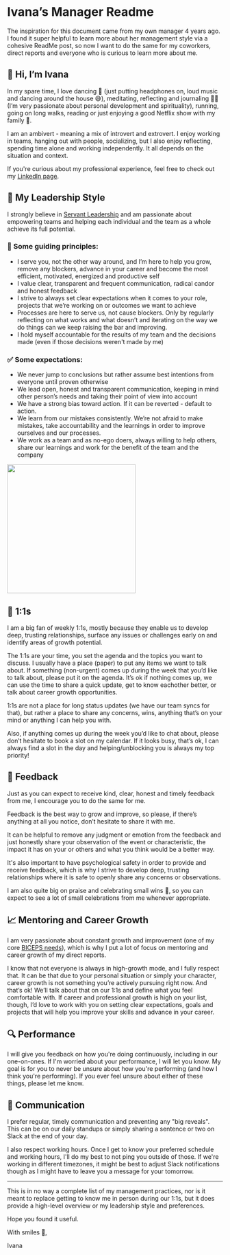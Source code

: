 # Ivana’s Manager Readme

The inspiration for this document came from my own manager 4 years ago. I found it super helpful to learn more about her management style via a cohesive ReadMe post, so now I want to do the same for my coworkers, direct reports and everyone who is curious to learn more about me.

## 👋 Hi, I’m Ivana

In my spare time, I love dancing 💃  (just putting headphones on, loud music and dancing around the house 😅), meditating, reflecting and journaling 🧘‍♀️ (I’m very passionate about personal development and spirituality), running, going on long walks, reading or just enjoying a good Netflix show with my family 🍿.

I am an ambivert - meaning a mix of introvert and extrovert. I enjoy working in teams, hanging out with people, socializing, but I also enjoy reflecting, spending time alone and working independently. It all depends on the situation and context.

If you're curious about my professional experience, feel free to check out my [LinkedIn page](https://www.linkedin.com/in/ivanazuber/).


## 🤝 My Leadership Style

I strongly believe in [Servant Leadership](https://www.shrm.org/resourcesandtools/hr-topics/organizational-and-employee-development/pages/the-art-of-servant-leadership.aspx) and am passionate about empowering teams and helping each individual and the team as a whole achieve its full potential. 

### 📖 Some guiding principles:
- I serve you, not the other way around, and I’m here to help you grow, remove any blockers, advance in your career and become the most efficient, motivated, energized and productive self
- I value clear, transparent and frequent communication, radical candor and honest feedback
- I strive to always set clear expectations when it comes to your role, projects that we’re working on or outcomes we want to achieve
- Processes are here to serve us, not cause blockers. Only by regularly reflecting on what works and what doesn’t and iterating on the way we do things can we keep raising the bar and improving.
- I hold myself accountable for the results of my team and the decisions made (even if those decisions weren't made by me)


### ✅ Some expectations:
- We never jump to conclusions but rather assume best intentions from everyone until proven otherwise
- We lead open, honest and transparent communication, keeping in mind other person’s needs and taking their point of view into account
- We have a strong bias toward action. If it can be reverted - default to action.
- We learn from our mistakes consistently. We’re not afraid to make mistakes, take accountability and the learnings in order to improve ourselves and our processes.
- We work as a team and as no-ego doers, always willing to help others, share our learnings and work for the benefit of the team and the company


<img src="https://media.giphy.com/media/26xBAevSH9ORZM6tO/giphy.gif" width="300" >


## 💜 1:1s

I am a big fan of weekly 1:1s, mostly because they enable us to develop deep, trusting relationships, surface any issues or challenges early on and identify areas of growth potential.

The 1:1s are your time, you set the agenda and the topics you want to discuss. I usually have a place (paper) to put any items we want to talk about. If something (non-urgent) comes up during the week that you’d like to talk about, please put it on the agenda. It’s ok if nothing comes up, we can use the time to share a quick update, get to know eachother better, or talk about career growth opportunities.

1:1s are not a place for long status updates (we have our team syncs for that), but rather a place to share any concerns, wins, anything that’s on your mind or anything I can help you with.

Also, if anything comes up during the week you’d like to chat about, please don’t hesitate to book a slot on my calendar. If it looks busy, that’s ok, I can always find a slot in the day and helping/unblocking you is always my top priority!


## 🤗 Feedback

Just as you can expect to receive kind, clear, honest and timely feedback from me, I encourage you to do the same for me.

Feedback is the best way to grow and improve, so please, if there’s anything at all you notice, don’t hesitate to share it with me.

It can be helpful to remove any judgment or emotion from the feedback and just honestly share your observation of the event or characteristic, the impact it has on your or others and what you think would be a better way.

It's also important to have psychological safety in order to provide and receive feedback, which is why I strive to develop deep, trusting relationships where it is safe to openly share any concerns or observations.

I am also quite big on praise and celebrating small wins 🎉, so you can expect to see a lot of small celebrations from me whenever appropriate.


## 📈 Mentoring and Career Growth

I am very passionate about constant growth and improvement (one of my core [BICEPS needs](https://www.palomamedina.com/biceps)), which is why I put a lot of focus on mentoring and career growth of my direct reports.

I know that not everyone is always in high-growth mode, and I fully respect that. It can be that due to your personal situation or simply your character, career growth is not something you’re actively pursuing right now. And that’s ok! We’ll talk about that on our 1:1s and define what you feel comfortable with. If career and professional growth is high on your list, though, I’d love to work with you on setting clear expectations, goals and projects that will help you improve your skills and advance in your career.


## 🔍 Performance

I will give you feedback on how you're doing continuously, including in our one-on-ones. If I'm worried about your performance, I will let you know. My goal is for you to never be unsure about how you're performing (and how I think you're performing). If you ever feel unsure about either of these things, please let me know.


## 📱 Communication

I prefer regular, timely communication and preventing any "big reveals". This can be on our daily standups or simply sharing a sentence or two on Slack at the end of your day.

I also respect working hours. Once I get to know your preferred schedule and working hours, I'll do my best to not ping you outside of those. If we're working in different timezones, it might be best to adjust Slack notifications though as I might have to leave you a message for your tomorrow.

---

This is in no way a complete list of my management practices, nor is it meant to replace getting to know me in person during our 1:1s, but it does provide a high-level overview or my leadership style and preferences.

Hope you found it useful.

With smiles 🤗,

Ivana
